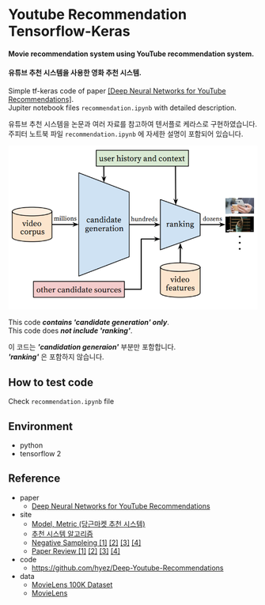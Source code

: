# Youtube Recommendation Tensorflow-Keras

#### Movie recommendation system using YouTube recommendation system.   
#### 유튜브 추천 시스템을 사용한 영화 추천 시스템.
   
Simple tf-keras code of paper [\[Deep Neural Networks for YouTube Recommendations\]](https://static.googleusercontent.com/media/research.google.com/ko//pubs/archive/45530.pdf).  
Jupiter notebook files `recommendation.ipynb` with detailed description.
   
유튜브 추천 시스템을 논문과 여러 자료를 참고하여 텐서플로 케라스로 구현하였습니다.   
주피터 노트북 파일 `recommendation.ipynb` 에 자세한 설명이 포함되어 있습니다.
   
<p align="center">
<img src="./image/full_model.png" alt="drawing" style="width:800px;"/>
</p>   
  
This code <em><strong>contains 'candidate generation' only</strong></em>.   
This code does <em><strong>not include 'ranking'</strong></em>.   
   
이 코드는 <em><strong>'candidation generaion'</strong></em> 부분만 포함합니다.   
<em><strong>'ranking'</strong></em> 은 포함하지 않습니다.
   
## How to test code
Check `recommendation.ipynb` file
   
## Environment
* python
* tensorflow 2
   
## Reference
* paper
  * [Deep Neural Networks for YouTube Recommendations](https://static.googleusercontent.com/media/research.google.com/ko//pubs/archive/45530.pdf)
* site
  * [Model, Metric (당근마켓 추천 시스템)](https://medium.com/daangn/%EB%94%A5%EB%9F%AC%EB%8B%9D-%EA%B0%9C%EC%9D%B8%ED%99%94-%EC%B6%94%EC%B2%9C-1eda682c2e8c)
  * [추천 시스템 알고리즘](https://medium.com/code-states/%EC%B6%94%EC%B2%9C-%EC%8B%9C%EC%8A%A4%ED%85%9C-%EC%95%8C%EA%B3%A0%EB%A6%AC%EC%A6%98-4e5044960bdd)
  * [Negative Sampleing \[1\]](https://ratsgo.github.io/from%20frequency%20to%20semantics/2017/03/30/word2vec/)  [\[2\]](https://ddiri01.tistory.com/310)  [\[3\]](https://www.sallys.space/blog/2018/04/05/negative-sampling/)  [\[4\]](https://wikidocs.net/69141)
  * [Paper Review \[1\]](http://keunwoochoi.blogspot.com/2016/09/deep-neural-networks-for-youtube.html)  [\[2\]](http://yhs968.blogspot.com/2019/09/part-2-deep-neural-networks-for-youtube.html)  [\[3\]](https://www.slideshare.net/keunbongkwak/deep-neural-networks-for-youtube-recommendations) [\[4\]](https://yamalab.tistory.com/124)
* code
  * https://github.com/hyez/Deep-Youtube-Recommendations
* data
  * [MovieLens 100K Dataset](https://www.kaggle.com/datasets/prajitdatta/movielens-100k-dataset)
  * [MovieLens](https://grouplens.org/datasets/movielens/)
